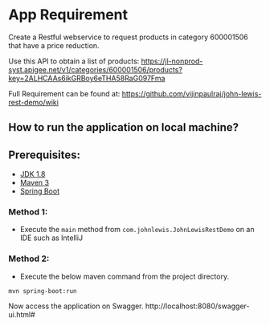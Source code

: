 # App Requirement

Create a Restful webservice to request products in category 600001506 that have a price reduction. 

Use this API to obtain a list of products:
https://jl-nonprod-syst.apigee.net/v1/categories/600001506/products?key=2ALHCAAs6ikGRBoy6eTHA58RaG097Fma

Full Requirement can be found at:
https://github.com/vijinpaulraj/john-lewis-rest-demo/wiki


## How to run the application on local machine?

## Prerequisites:

- [JDK 1.8](http://www.oracle.com/technetwork/java/javase/downloads/jdk8-downloads-2133151.html)
- [Maven 3](https://maven.apache.org)
- [Spring Boot](https://docs.spring.io/spring-boot/docs/2.0.4.RELEASE/reference/htmlsingle/)

### Method 1:
- Execute the `main` method from `com.johnlewis.JohnLewisRestDemo` on an IDE such as IntelliJ

### Method 2:
- Execute the below maven command from the project directory.

```shell
mvn spring-boot:run
```

Now access the application on Swagger. http://localhost:8080/swagger-ui.html#

